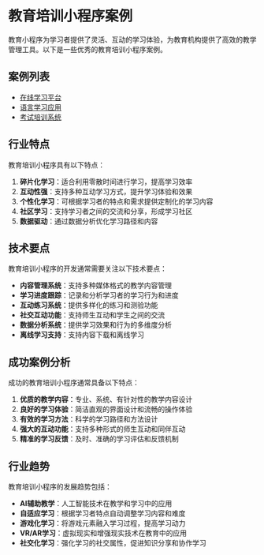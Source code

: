 # 教育培训小程序案例

教育小程序为学习者提供了灵活、互动的学习体验，为教育机构提供了高效的教学管理工具。以下是一些优秀的教育培训小程序案例。

## 案例列表

- [在线学习平台](/zh/showcase/education/online-learning)
- [语言学习应用](/zh/showcase/education/language-learning)
- [考试培训系统](/zh/showcase/education/exam-training)

## 行业特点

教育培训小程序具有以下特点：

1. **碎片化学习**：适合利用零散时间进行学习，提高学习效率
2. **互动性强**：支持多种互动学习方式，提升学习体验和效果
3. **个性化学习**：可根据学习者的特点和需求提供定制化的学习内容
4. **社区学习**：支持学习者之间的交流和分享，形成学习社区
5. **数据驱动**：通过数据分析优化学习路径和内容

## 技术要点

教育培训小程序的开发通常需要关注以下技术要点：

- **内容管理系统**：支持多种媒体格式的教学内容管理
- **学习进度跟踪**：记录和分析学习者的学习行为和进度
- **互动练习系统**：提供多样化的练习和测验功能
- **社交互动功能**：支持师生互动和学生之间的交流
- **数据分析系统**：提供学习效果和行为的多维度分析
- **离线学习支持**：支持内容下载和离线学习

## 成功案例分析

成功的教育培训小程序通常具备以下特点：

1. **优质的教学内容**：专业、系统、有针对性的教学内容设计
2. **良好的学习体验**：简洁直观的界面设计和流畅的操作体验
3. **有效的学习方法**：科学的学习路径和方法设计
4. **强大的互动功能**：支持多种形式的师生互动和同伴互动
5. **精准的学习反馈**：及时、准确的学习评估和反馈机制

## 行业趋势

教育培训小程序的发展趋势包括：

- **AI辅助教学**：人工智能技术在教学和学习中的应用
- **自适应学习**：根据学习者特点自动调整学习内容和难度
- **游戏化学习**：将游戏元素融入学习过程，提高学习动力
- **VR/AR学习**：虚拟现实和增强现实技术在教育中的应用
- **社交化学习**：强化学习的社交属性，促进知识分享和协作学习